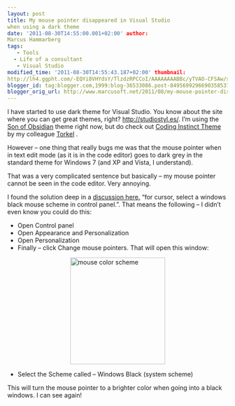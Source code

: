 ```yaml
---
layout: post
title: My mouse pointer disappeared in Visual Studio
when using a dark theme
date: '2011-08-30T14:55:00.001+02:00' author:
Marcus Hammarberg
tags:
   - Tools
  - Life of a consultant
   - Visual Studio
modified_time: '2011-08-30T14:55:43.187+02:00' thumbnail:
http://lh4.ggpht.com/-EQYi8VHYdsY/TlzdzRPCCoI/AAAAAAAABBc/yTVAO-CFSAw/s72-c/mouse%252520color%252520scheme_thumb%25255B2%25255D.jpg?imgmax=800
blogger_id: tag:blogger.com,1999:blog-36533086.post-8495699296690358537
blogger_orig_url: http://www.marcusoft.net/2011/08/my-mouse-pointer-disappeared-in-visual.html
---
```



I have started to use dark theme for Visual Studio. You know about the
site where you can get great themes, right? <http://studiostyl.es/>. I’m
using the [Son of
Obsidian](http://studiostyl.es/schemes/son-of-obsidian) theme right now,
but do check out [Coding Instinct
Theme](http://studiostyl.es/schemes/coding-instinct-theme) by my
colleague
<a href="http://www.codinginstinct.com" target="_blank">Torkel</a> .

However – one thing that really bugs me was that the mouse pointer when
in text edit mode (as it is in the code editor) goes to dark grey in the
standard theme for Windows 7 (and XP and Vista, I understand).

That was a very complicated sentence but basically – my mouse pointer
cannot be seen in the code editor. Very annoying.

I found the solution deep in a <a
href="http://weblogs.asp.net/infinitiesloop/archive/2006/08/06/Join-the-Dark-Side-of-Visual-Studio.aspx"
target="_blank">discussion here.</a> “for cursor, select a windows black
mouse scheme in control panel.”. That means the following – I didn’t
even know you could do this:

-   Open Control panel
-   Open Appearance and Personalization
-   Open Personalization
-   Finally – click Change mouse pointers. That will open this window:

[<img
src="http://lh4.ggpht.com/-EQYi8VHYdsY/TlzdzRPCCoI/AAAAAAAABBc/yTVAO-CFSAw/mouse%252520color%252520scheme_thumb%25255B2%25255D.jpg?imgmax=800"
title="mouse color scheme"
style="background-image: none; border-bottom: 0px; border-left: 0px; padding-left: 0px; padding-right: 0px; display: block; float: none; margin-left: auto; border-top: 0px; margin-right: auto; border-right: 0px; padding-top: 0px"
data-border="0" width="217" height="244" alt="mouse color scheme" />](http://lh4.ggpht.com/-ig5XHAUpXgc/TlzdyHpDVKI/AAAAAAAABBY/SMlq-8SJb0k/s1600-h/mouse%252520color%252520scheme%25255B4%25255D.jpg)

-   Select the Scheme called – Windows Black (system scheme)

This will turn the mouse pointer to a brighter color when going into a
black windows. I can see again!
